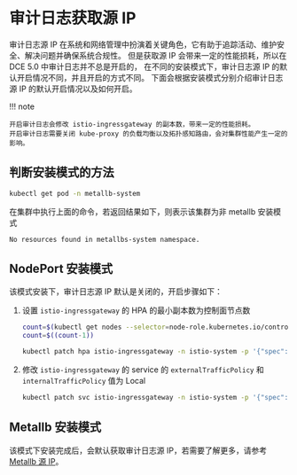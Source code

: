 # 审计日志获取源 IP

审计日志源 IP 在系统和网络管理中扮演着关键角色，它有助于追踪活动、维护安全、解决问题并确保系统合规性。
但是获取源 IP 会带来一定的性能损耗，所以在 DCE 5.0 中审计日志并不总是开启的，
在不同的安装模式下，审计日志源 IP 的默认开启情况不同，并且开启的方式不同。
下面会根据安装模式分别介绍审计日志源 IP 的默认开启情况以及如何开启。

!!! note

    开启审计日志会修改 istio-ingressgateway 的副本数，带来一定的性能损耗。
    开启审计日志需要关闭 kube-proxy 的负载均衡以及拓扑感知路由，会对集群性能产生一定的影响。

## 判断安装模式的方法

```bash
kubectl get pod -n metallb-system
```

在集群中执行上面的命令，若返回结果如下，则表示该集群为非 metallb 安装模式

```console
No resources found in metallbs-system namespace.
```

## NodePort 安装模式

该模式安装下，审计日志源 IP 默认是关闭的，开启步骤如下：

1. 设置 `istio-ingressgateway` 的 HPA 的最小副本数为控制面节点数

    ```bash
    count=$(kubectl get nodes --selector=node-role.kubernetes.io/control-plane | wc -l)
    count=$((count-1))

    kubectl patch hpa istio-ingressgateway -n istio-system -p '{"spec":{"minReplicas":'$count'}}'
    ```

2. 修改 `istio-ingressgateway` 的 service 的 `externalTrafficPolicy` 和 `internalTrafficPolicy` 值为 Local

    ```bash
    kubectl patch svc istio-ingressgateway -n istio-system -p '{"spec":{"externalTrafficPolicy":"Local","internalTrafficPolicy":"Local"}}'
    ```

## Metallb 安装模式

该模式下安装完成后，会默认获取审计日志源 IP，若需要了解更多，请参考
[Metallb 源 IP](../../../network/modules/metallb/source_ip.md)。
